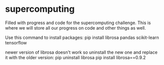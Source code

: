 # supercomputing
Filled with progress and code for the supercomputing challenge. This is where we will store all our progress on code and other things as well.

Use this command to install packages:
pip install librosa pandas scikit-learn tensorflow

newer version of librosa doesn't work so uninstall the new one and replace it with the older version:
pip uninstall librosa
pip install librosa==0.9.2
